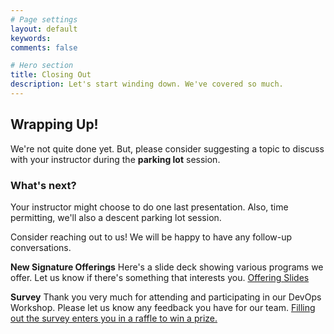 ```yaml
---
# Page settings
layout: default
keywords:
comments: false

# Hero section
title: Closing Out
description: Let's start winding down. We've covered so much.
---
```


## Wrapping Up!

We're not quite done yet. But, please consider suggesting a topic to discuss with your instructor during the **parking lot** session.

### What's next?

Your instructor might choose to do one last presentation. 
Also, time permitting, we'll also a descent parking lot session.

Consider reaching out to us! We will be happy to have any follow-up conversations. 


<div class="callout callout--info">
    <p><strong>New Signature Offerings</strong> Here's a slide deck showing various programs we offer. Let us know if there's something that interests you. <a href="{{ site.baseurl }}/slides/5b_simple_programs.pdf" download>Offering Slides</a> </p>
</div>


<div class="callout callout--info">
    <p><strong>Survey</strong> Thank you very much for attending and participating in our DevOps Workshop. Please let us know any feedback you have for our team. <a href="https://forms.office.com/Pages/ResponsePage.aspx?id=ileiodOPlUW7GH0X34lEsPm7nb6aeA9Btft4bHX0aEpUMTY4OUxVS1FQNlVCWlRMRFo0VlVKRlJMTi4u">Filling out the survey enters you in a raffle to win a prize.</a></p>
</div>
